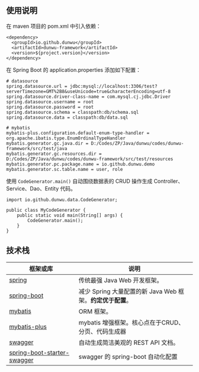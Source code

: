 ## 使用说明

在 maven 项目的 pom.xml 中引入依赖：

```
<dependency>
  <groupId>io.github.dunwu</groupId>
  <artifactId>dunwu-framework</artifactId>
  <version>${project.version}</version>
</dependency>
```

在 Spring Boot 的 application.properties 添加如下配置：

```
# datasource
spring.datasource.url = jdbc:mysql://localhost:3306/test?serverTimezone=GMT%2B8&useUnicode=true&characterEncoding=utf-8
spring.datasource.driver-class-name = com.mysql.cj.jdbc.Driver
spring.datasource.username = root
spring.datasource.password = root
spring.datasource.schema = classpath:db/schema.sql
spring.datasource.data = classpath:db/data.sql

# mybatis
mybatis-plus.configuration.default-enum-type-handler = org.apache.ibatis.type.EnumOrdinalTypeHandler
mybatis.generator.gc.java.dir = D:/Codes/ZP/Java/dunwu/codes/dunwu-framework/src/test/java
mybatis.generator.gc.resources.dir = D:/Codes/ZP/Java/dunwu/codes/dunwu-framework/src/test/resources
mybatis.generator.pc.package.name = io.github.dunwu.demo
mybatis.generator.sc.table.name = user, role
```

使用 `CodeGenerator.main()` 自动围绕数据表的 CRUD 操作生成 Controller、Service、Dao、Entity 代码。

```
import io.github.dunwu.data.CodeGenerator;

public class MyCodeGenerator {
    public static void main(String[] args) {
        CodeGenerator.main();
    }
}
```

## 技术栈

| 框架或库                                                     | 说明                                                       |
| ------------------------------------------------------------ | ---------------------------------------------------------- |
| [spring](https://spring.io/projects/spring-framework)        | 传统最强 Java Web 开发框架。                               |
| [spring-boot](https://spring.io/projects/spring-boot)        | 减少 Spring 大量配置的新 Java Web 框架。**约定优于配置**。 |
| [mybatis](https://github.com/mybatis/mybatis-3)              | ORM 框架。                                                 |
| [mybatis-plus](https://github.com/baomidou/mybatis-plus)     | mybatis 增强框架。核心点在于CRUD、分页、代码生成器         |
| [swagger](https://swagger.io/)                               | 自动生成简洁美观的 REST API 文档。                         |
| [spring-boot-starter-swagger](https://github.com/SpringForAll/spring-boot-starter-swagger) | swagger 的 spring-boot 自动化配置                          |

